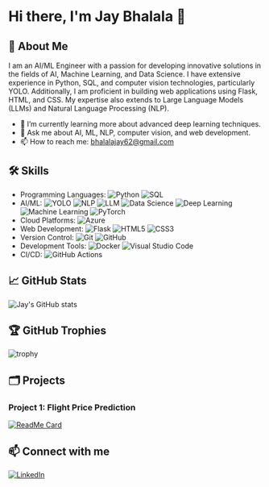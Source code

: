 # Hi there, I'm Jay Bhalala 👋

## 🚀 About Me

I am an AI/ML Engineer with a passion for developing innovative solutions in the fields of AI, Machine Learning, and Data Science. I have extensive experience in Python, SQL, and computer vision technologies, particularly YOLO. Additionally, I am proficient in building web applications using Flask, HTML, and CSS. My expertise also extends to Large Language Models (LLMs) and Natural Language Processing (NLP).

- 🌱 I’m currently learning more about advanced deep learning techniques.
- 💬 Ask me about AI, ML, NLP, computer vision, and web development.
- 📫 How to reach me: bhalalajay62@gmail.com

## 🛠️ Skills

- Programming Languages: ![Python](https://img.shields.io/badge/Python-3776AB?style=for-the-badge&logo=python&logoColor=white) ![SQL](https://img.shields.io/badge/SQL-336791?style=for-the-badge&logo=postgresql&logoColor=white)
- AI/ML: ![YOLO](https://img.shields.io/badge/YOLO-00FFFF?style=for-the-badge) ![NLP](https://img.shields.io/badge/NLP-00FFFF?style=for-the-badge) ![LLM](https://img.shields.io/badge/LLM-00FFFF?style=for-the-badge) ![Data Science](https://img.shields.io/badge/Data%20Science-00FFFF?style=for-the-badge) ![Deep Learning](https://img.shields.io/badge/Deep%20Learning-00FFFF?style=for-the-badge) ![Machine Learning](https://img.shields.io/badge/Machine%20Learning-00FFFF?style=for-the-badge) ![PyTorch](https://img.shields.io/badge/PyTorch-EE4C2C?style=for-the-badge&logo=pytorch&logoColor=white)
- Cloud Platforms: ![Azure](https://img.shields.io/badge/Azure-0078D4?style=for-the-badge&logo=microsoft-azure&logoColor=white)
- Web Development: ![Flask](https://img.shields.io/badge/Flask-000000?style=for-the-badge&logo=flask&logoColor=white) ![HTML5](https://img.shields.io/badge/HTML5-E34F26?style=for-the-badge&logo=html5&logoColor=white) ![CSS3](https://img.shields.io/badge/CSS3-1572B6?style=for-the-badge&logo=css3&logoColor=white)
- Version Control: ![Git](https://img.shields.io/badge/Git-F05032?style=for-the-badge&logo=git&logoColor=white) ![GitHub](https://img.shields.io/badge/GitHub-181717?style=for-the-badge&logo=github&logoColor=white)
- Development Tools: ![Docker](https://img.shields.io/badge/Docker-2496ED?style=for-the-badge&logo=docker&logoColor=white) ![Visual Studio Code](https://img.shields.io/badge/VS%20Code-007ACC?style=for-the-badge&logo=visual-studio-code&logoColor=white)
- CI/CD: ![GitHub Actions](https://img.shields.io/badge/GitHub%20Actions-2088FF?style=for-the-badge&logo=github-actions&logoColor=white)

## 📈 GitHub Stats

![Jay's GitHub stats](https://github-readme-stats.vercel.app/api?username=jaybhalala01&show_icons=true&theme=radical)

## 🏆 GitHub Trophies

![trophy](https://github-profile-trophy.vercel.app/?username=jaybhalala01&theme=radical)

## 🗂️ Projects

### Project 1: Flight Price Prediction
[![ReadMe Card](https://github-readme-stats.vercel.app/api/pin/?username=jaybhalala01&repo=flight_price_prediction&theme=radical)](https://github.com/jaybhalala01/flight_price_prediction)

## 📫 Connect with me

[![LinkedIn](https://img.shields.io/badge/LinkedIn-0077B5?style=for-the-badge&logo=linkedin&logoColor=white)](https://linkedin.com/in/jay-bhalala-275353277)

